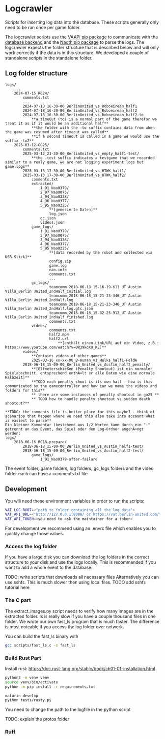 # Logcrawler
Scripts for inserting log data into the database. These scripts generally only need to be run once per game folder.

The logcrawler scripts use the [VAAPI pip package](https://pypi.org/project/vaapi/) to communicate with the [database backend](https://github.com/BerlinUnited/Visual-Analytics) and the [Naoth pip package](https://pypi.org/project/naoth/) to parse the logs. The logcrawler expects the folder structure that is described below and will only work correctly if the data is in this structure. We developed a couple of standalone scripts in the standalone folder.

## Log folder structure
```
logs/
    ...
    2024-07-15_RC24/
        comments.txt
        ...
        2024-07-18_16-30-00_BerlinUnited_vs_Roboeirean_half1
        2024-07-18_16-30-00_BerlinUnited_vs_Roboeirean_half2
        2024-07-18_16-30-00_BerlinUnited_vs_Roboeirean_half2-to
            **a timeOut (to) is a normal part of the game therefor we treat it as if it would be an additional half**
            **the folder with the -to suffix contains data from when the game was resumed after timeout was called**
            **if a second timeout is called in a game we would use the suffix -to2**
    2025-03-12-GO25/
        comments.txt
        2025-03-12_21-30-00_BerlinUnited_vs_empty_half1-test/
            **the -test suffix indicates a testgame that we recorded similar to a realy game, we are not logging experiment logs but game.logs**
        2025-03-13_17-30-00_BerlinUnited_vs_HTWK_half1/
        2025-03-13_17-30-00_BerlinUnited_vs_HTWK_half2/
            comments.txt
            extracted/
                1_91_Nao0379/
                2_97_Nao0075/
                3_94_Nao0338/
                4_96_Nao0377/
                5_95_Nao0225/
                    **[generierte Daten]**
                    log.json
                gc.json
                videos.json
            game_logs/
                1_91_Nao0379/
                2_97_Nao0075/
                3_94_Nao0338/
                4_96_Nao0377/
                5_95_Nao0225/
                    **[data recorded by the robot and collected via USB-Stick]**
                    config.zip
                    game.log
                    nao.info
                    comments.txt
                    ...
            gc_logs/
                    teamcomm_2018-06-18_15-16-19-611_UT Austin Villa_Berlin United_2ndHalf_initial.log
                    teamcomm_2018-06-18_15-21-23-346_UT Austin Villa_Berlin United_2ndHalf.log
                    teamcomm_2018-06-18_15-21-23-346_UT Austin Villa_Berlin United_2ndHalf.log.gtc.json
                    teamcomm_2018-06-18_15-32-25-912_UT Austin Villa_Berlin United_2ndHalf_finished.log
                    comments.txt
            videos/
                    comments.txt
                    half2.mp4
                    half2.url
                        **[enthält einen Link/URL auf ein Video, z.B.: https://www.youtube.com/watch?v=0R39kqXO_KE]**
        videos/
            **Contains videos of other games**
            2025-03-16_xx-xx-00_B-Human_vs_Hulks_half1-FeldA
        2018-06-18_15-00-00_Berlin_United_vs_Austin_half2_penalty/
            **[Elfmeterschießen (Penalty Shootout) ist ein normaler Spielabschnitt, entsprechend enthÃ¤lt er alle Daten wie eine normale Halbzeit]**
            **TODO each penalty shoot is its own half - how is this communicated by the gamecontroller and how can we name the videos and folders for this**
            ** there are some instances of penalty shootout in go25 **
            ** TODO how to handle penalty shootout vs sudden death shootout?**

**TODO: the comments file is better place for this maybe? - think of scenarios that happen where we need this also take into account what is easiest to parse**
Ein kleiner Kommentar (bestehend aus 1/2 Worten kann durch ein "-" getrennt an das Event, das Spiel oder den Log-Ordner angehÃ¤ngt werden:
logs/
    2018-06-16_RC18-prepare/
        2018-06-18_15-00-00_Berlin_United_vs_Austin_half1-test/
        2018-06-18_15-00-00_Berlin_United_vs_Austin_half2-test/
            game_logs/
                1_91_Nao0379-after-failure
```

The event folder, game folders, log folders, gc_logs folders and the video folder each can have a comments.txt file 

## Development
You will need these environment variables in order to run the scripts:
```bash
VAT_LOG_ROOT=<"path to folder containing all the log data">
VAT_API_URL=<"http://127.0.0.1:8000/ or https://vat.berlin-united.com/">
VAT_API_TOKEN=<you need to ask the maintainer for a token>
```

For development we recommend using an .envrc file which enables you to quickly change those values.

### Access the log folder
If you have a large disk you can download the log folders in the correct structure to your disk and use the logs locally. This is recommended if you want to add a whole event to the database.

TODO: write scripts that downloads all necessary files
Alternatively you can use sshfs. This is much slower then using local files.
TODO add sshfs tutorial here


### The C part
The extract_images.py script needs to verify how many images are in the extracted folder. ls is really slow if you have a couple thousand files in one folder. We wrote our own fast_ls program that is much faster. The difference is most noteable if you access the log folder over network.

You can build the fast_ls binary with
```bash
gcc scripts/fast_ls.c -o fast_ls
```

### Build Rust Part
Install rust: https://doc.rust-lang.org/stable/book/ch01-01-installation.html

```bash
python3 -m venv venv
source venv/bin/activate
python -m pip install -r requirements.txt

maturin develop
python tests/rusty.py
```

You need to change the path to the logfile in the python script

TODO: explain the protos folder

### Ruff


